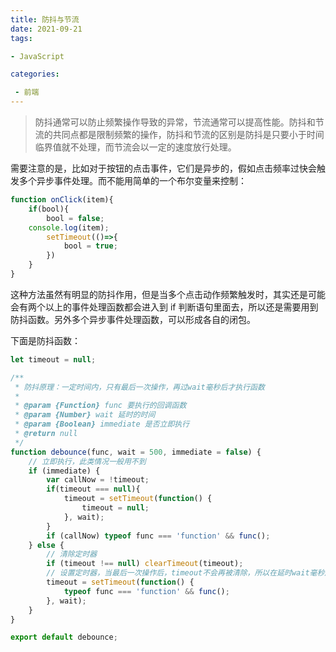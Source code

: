 ```yaml
---
title: 防抖与节流
date: 2021-09-21
tags: 

- JavaScript

categories:

 - 前端
---
```


> 防抖通常可以防止频繁操作导致的异常，节流通常可以提高性能。防抖和节流的共同点都是限制频繁的操作，防抖和节流的区别是防抖是只要小于时间临界值就不处理，而节流会以一定的速度放行处理。

需要注意的是，比如对于按钮的点击事件，它们是异步的，假如点击频率过快会触发多个异步事件处理。而不能用简单的一个布尔变量来控制：

```js
function onClick(item){
	if(bool){
		bool = false;
    console.log(item);
		setTimeout(()=>{
			bool = true;
		})
	}
}
```

这种方法虽然有明显的防抖作用，但是当多个点击动作频繁触发时，其实还是可能会有两个以上的事件处理函数都会进入到 if 判断语句里面去，所以还是需要用到防抖函数。另外多个异步事件处理函数，可以形成各自的闭包。



下面是防抖函数：

```js
let timeout = null;

/**
 * 防抖原理：一定时间内，只有最后一次操作，再过wait毫秒后才执行函数
 * 
 * @param {Function} func 要执行的回调函数 
 * @param {Number} wait 延时的时间
 * @param {Boolean} immediate 是否立即执行 
 * @return null
 */
function debounce(func, wait = 500, immediate = false) {
	// 立即执行，此类情况一般用不到
	if (immediate) {
		var callNow = !timeout;
		if(timeout === null){
			timeout = setTimeout(function() {
				timeout = null;
			}, wait);
		}
		if (callNow) typeof func === 'function' && func();
	} else {
		// 清除定时器
		if (timeout !== null) clearTimeout(timeout);
		// 设置定时器，当最后一次操作后，timeout不会再被清除，所以在延时wait毫秒后执行func回调方法
		timeout = setTimeout(function() {
			typeof func === 'function' && func();
		}, wait);
	}
}

export default debounce;
```

